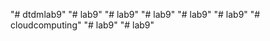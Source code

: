 "# dtdmlab9" 
"# lab9" 
"# lab9" 
"# lab9" 
"# lab9" 
"# lab9" 
"# cloudcomputing" 
"# lab9" 
"# lab9" 
